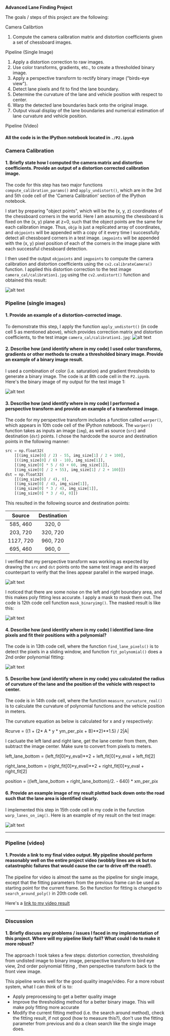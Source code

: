 **Advanced Lane Finding Project**

The goals / steps of this project are the following:

Camera Calibrtion
1. Compute the camera calibration matrix and distortion coefficients given a set of chessboard images.

Pipeline (Single Image)
1. Apply a distortion correction to raw images.
2. Use color transforms, gradients, etc., to create a thresholded binary image.
3. Apply a perspective transform to rectify binary image ("birds-eye view").
4. Detect lane pixels and fit to find the lane boundary.
5. Determine the curvature of the lane and vehicle position with respect to center.
6. Warp the detected lane boundaries back onto the original image.
7. Output visual display of the lane boundaries and numerical estimation of lane curvature and vehicle position.

Pipeline (Video)

[//]: # (Image References)

[image1]: ./output_images/calibration1_undistort.png "Undistorted"
[image2]: ./test_images/test1.jpg "Road Transformed"
[image3]: ./output_images/test1_binary.png "Binary Example"
[image4]: ./output_images/test1_warped.png "Warp Example"
[image5]: ./output_images/test1_masked_warped.png "Masked Warp Example"
[image6]: ./output_images/test1_lane.png "Fit Visual"
[image7]: ./output_images/test1_final_img.png "Output"
[video1]: ./output_videos/project_video.mp4 "Video"

#### All the code is in the IPython notebook located in `./P2.ipynb`


### Camera Calibration

#### 1. Briefly state how I computed the camera matrix and distortion coefficients. Provide an output of a distortion corrected calibration image.

The code for this step has two major functions `compute_calibration_params()` and `apply_undistort()`, which are in the 3rd and 5th code cell of the 'Camera Calibration' section of the IPython notebook. 

I start by preparing "object points", which will be the (x, y, z) coordinates of the chessboard corners in the world. Here I am assuming the chessboard is fixed on the (x, y) plane at z=0, such that the object points are the same for each calibration image.  Thus, `objp` is just a replicated array of coordinates, and `objpoints` will be appended with a copy of it every time I successfully detect all chessboard corners in a test image.  `imgpoints` will be appended with the (x, y) pixel position of each of the corners in the image plane with each successful chessboard detection.  

I then used the output `objpoints` and `imgpoints` to compute the camera calibration and distortion coefficients using the `cv2.calibrateCamera()` function.  I applied this distortion correction to the test image `camera_cal/calibration1.jpg` using the `cv2.undistort()` function and obtained this result: 

![alt text][image1]

### Pipeline (single images)

#### 1. Provide an example of a distortion-corrected image.

To demonstrate this step, I apply the function `apply_undistort()` (in code cell 5 as mentioned above), which provides correction matrix and distortion coefficients, to the test image `camera_cal/calibration1.jpg`:
![alt text][image2]

#### 2. Describe how (and identify where in my code) I used color transforms, gradients or other methods to create a thresholded binary image.  Provide an example of a binary image result.

I used a combination of color (i.e. saturation) and gradient thresholds to generate a binary image. The code is at 8th code cell in the `P2.ipynb`.  Here's the binary image of my output for the test image 1:

![alt text][image3]

#### 3. Describe how (and identify where in my code) I performed a perspective transform and provide an example of a transformed image.

The code for my perspective transform includes a function called `warper()`, which appears in 10th code cell of the IPython notebook.  The `warper()` function takes as inputs an image (`img`), as well as source (`src`) and destination (`dst`) points.  I chose the hardcode the source and destination points in the following manner:

```python
src = np.float32(
    [[(img_size[0] / 2) - 55, img_size[1] / 2 + 100],
    [((img_size[0] / 6) - 10), img_size[1]],
    [(img_size[0] * 5 / 6) + 60, img_size[1]],
    [(img_size[0] / 2 + 55), img_size[1] / 2 + 100]])
dst = np.float32(
    [[(img_size[0] / 4), 0],
    [(img_size[0] / 4), img_size[1]],
    [(img_size[0] * 3 / 4), img_size[1]],
    [(img_size[0] * 3 / 4), 0]])
```

This resulted in the following source and destination points:

| Source        | Destination   | 
|:-------------:|:-------------:| 
| 585, 460      | 320, 0        | 
| 203, 720      | 320, 720      |
| 1127, 720     | 960, 720      |
| 695, 460      | 960, 0        |

I verified that my perspective transform was working as expected by drawing the `src` and `dst` points onto the same test image and its warped counterpart to verify that the lines appear parallel in the warped image.

![alt text][image4]

I noticed that there are some noise on the left and right boundary area, and this makes poly fitting less accurate. I apply a mask to mask them out. The code is 12th code cell function `mask_binaryimg()`. The masked result is like this:

![alt text][image5]

#### 4. Describe how (and identify where in my code) I identified lane-line pixels and fit their positions with a polynomial?

The code is in 13th code cell, where the function `find_lane_pixels()` is to detect the pixels in a sliding window, and function `fit_polynomial()` does a 2nd order polynomial fitting:

![alt text][image6]

#### 5. Describe how (and identify where in my code) you calculated the radius of curvature of the lane and the position of the vehicle with respect to center.

The code is in 14th code cell, where the function `measure_curvature_real()` is to calculate the curvature of polynomial functions and the vehicle position in meters.

The curvature equation as below is calculated for x and y respectively:

Rcurve = ((1 + (2* A * y * ym_per_pix + B)**2)**1.5) / 2|A|

I cacluate the left land and right lane, get the lane center from them, then subtract the image center. Make sure to convert from pixels to meters.

left_lane_bottom = (left_fit[0]*y_eval)**2 + left_fit[0]*y_eval + left_fit[2]

right_lane_bottom = (right_fit[0]*y_eval)**2 + right_fit[0]*y_eval + right_fit[2]

position = ((left_lane_bottom + right_lane_bottom)/2. - 640) * xm_per_pix

#### 6. Provide an example image of my result plotted back down onto the road such that the lane area is identified clearly.

I implemented this step in 15th code cell in my code in the function `warp_lanes_on_img()`.  Here is an example of my result on the test image:

![alt text][image7]

---

### Pipeline (video)

#### 1. Provide a link to my final video output.  My pipeline should perform reasonably well on the entire project video (wobbly lines are ok but no catastrophic failures that would cause the car to drive off the road!).

The pipeline for video is almost the same as the pipeline for single image, except that the fitting parameters from the previous frame can be used as starting point for the current frame. So the function for fitting is changed to `search_around_poly()` in 20th code cell.

Here's a [link to my video result](./output_videos/project_video.mp4)

---

### Discussion

#### 1. Briefly discuss any problems / issues I faced in my implementation of this project.  Where will my pipeline likely fail?  What could I do to make it more robust?

The approach I took takes a few steps: distortion correction, thresholding from undisted image to binary image, perspective transform to bird eye view, 2nd order polynomial fitting , then perspective transform back to the front view image.

This pipeline works well for the good quality image/video. For a more robust system, what I can think of is to:

* Apply preprocessing to get a better quality image
* Improve the thresholding method for a better binary image. This will make poly fitting more accurate
* Modify the current fitting method (i.e. the search around method), check the fitting result, if not good (how to measure this?), don't use the fitting parameter from previous and do a clean search like the single image does.
